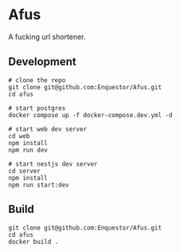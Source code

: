 # Afus
A fucking url shortener.

## Development
```
# clone the repo
git clone git@github.com:Enquestor/Afus.git
cd afus

# start postgres
docker compose up -f docker-compose.dev.yml -d

# start web dev server
cd web
npm install
npm run dev

# start nestjs dev server
cd server
npm install
npm run start:dev
```

## Build
```
git clone git@github.com:Enquestor/Afus.git
cd afus
docker build .
```